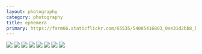 ```yaml
---
layout: photography
category: photography
title: ephemera
primary: https://farm66.staticflickr.com/65535/54085416803_0ae31d2bb8_b.jpg
---
```


<div class="gallery">
  <div class="row">
    <div class="column">
      <img src="https://farm66.staticflickr.com/65535/54085416803_0ae31d2bb8_b.jpg">
      <img src="https://farm66.staticflickr.com/65535/54069721073_23769e5424_b.jpg">
      <img src="https://farm66.staticflickr.com/65535/54067539403_402a5cab90_b.jpg">
      <img src="https://farm66.staticflickr.com/65535/54140273809_97cb30eb23_b.jpg">
      <img src="https://farm66.staticflickr.com/65535/54072374153_4f8ddf2c76_b.jpg">
      <img src="https://farm66.staticflickr.com/65535/54067742055_02ec88a22d_b.jpg">
      <img src="https://farm66.staticflickr.com/65535/54139092832_b87c337616_b.jpg">
      <img src="https://farm66.staticflickr.com/65535/54177283012_4d6591025e_b.jpg">
    </div>
  </div>
</div>
